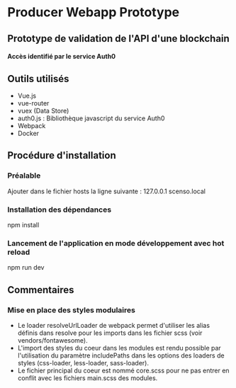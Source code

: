 # Producer Webapp Prototype
## Prototype de validation de l'API d'une blockchain
#### Accès identifié par le service Auth0

## Outils utilisés
- Vue.js
- vue-router
- vuex (Data Store)
- auth0.js : Bibliothèque javascript du service Auth0
- Webpack
- Docker

## Procédure d'installation

### Préalable
Ajouter dans le fichier hosts la ligne suivante :
127.0.0.1 scenso.local
### Installation des dépendances
npm install
### Lancement de l'application en mode développement avec hot reload
npm run dev

## Commentaires

### Mise en place des styles modulaires
- Le loader resolveUrlLoader de webpack permet d'utiliser les alias définis dans resolve pour les imports dans les fichier scss (voir vendors/fontawesome).
- L'import des styles du coeur dans les modules est rendu possible par l'utilisation du paramètre includePaths dans les options des loaders de styles (css-loader, less-loader, sass-loader).
- Le fichier principal du coeur est nommé core.scss pour ne pas entrer en conflit avec les fichiers main.scss des modules.
